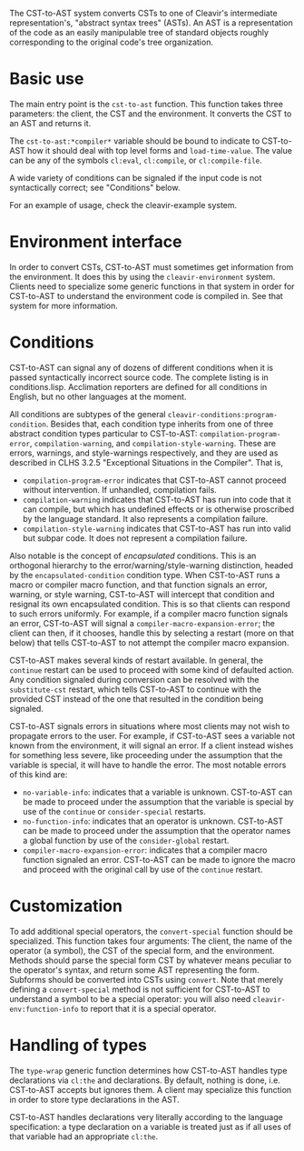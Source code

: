 The CST-to-AST system converts CSTs to one of Cleavir's intermediate representation's, "abstract syntax trees" (ASTs). An AST is a representation of the code as an easily manipulable tree of standard objects roughly corresponding to the original code's tree organization.

# Basic use

The main entry point is the `cst-to-ast` function. This function takes three parameters: the client, the CST and the environment. It converts the CST to an AST and returns it.

The `cst-to-ast:*compiler*` variable should be bound to indicate to CST-to-AST how it should deal with top level forms and `load-time-value`. The value can be any of the symbols `cl:eval`, `cl:compile`, or `cl:compile-file`.

A wide variety of conditions can be signaled if the input code is not syntactically correct; see "Conditions" below.

For an example of usage, check the cleavir-example system.

# Environment interface

In order to convert CSTs, CST-to-AST must sometimes get information from the environment. It does this by using the `cleavir-environment` system. Clients need to specialize some generic functions in that system in order for CST-to-AST to understand the environment code is compiled in. See that system for more information.

# Conditions

CST-to-AST can signal any of dozens of different conditions when it is passed syntactically incorrect source code. The complete listing is in conditions.lisp. Acclimation reporters are defined for all conditions in English, but no other languages at the moment.

All conditions are subtypes of the general `cleavir-conditions:program-condition`. Besides that, each condition type inherits from one of three abstract condition types particular to CST-to-AST: `compilation-program-error`, `compilation-warning`, and `compilation-style-warning`. These are errors, warnings, and style-warnings respectively, and they are used as described in CLHS 3.2.5 "Exceptional Situations in the Compiler". That is,

* `compilation-program-error` indicates that CST-to-AST cannot proceed without intervention. If unhandled, compilation fails.
* `compilation-warning` indicates that CST-to-AST has run into code that it can compile, but which has undefined effects or is otherwise proscribed by the language standard. It also represents a compilation failure.
* `compilation-style-warning` indicates that CST-to-AST has run into valid but subpar code. It does not represent a compilation failure.

Also notable is the concept of _encapsulated_ conditions. This is an orthogonal hierarchy to the error/warning/style-warning distinction, headed by the `encapsulated-condition` condition type. When CST-to-AST runs a macro or compiler macro function, and that function signals an error, warning, or style warning, CST-to-AST will intercept that condition and resignal its own encapsulated condition. This is so that clients can respond to such errors uniformly. For example, if a compiler macro function signals an error, CST-to-AST will signal a `compiler-macro-expansion-error`; the client can then, if it chooses, handle this by selecting a restart (more on that below) that tells CST-to-AST to not attempt the compiler macro expansion.

CST-to-AST makes several kinds of restart available. In general, the `continue` restart can be used to proceed with some kind of defaulted action. Any condition signaled during conversion can be resolved with the `substitute-cst` restart, which tells CST-to-AST to continue with the provided CST instead of the one that resulted in the condition being signaled.

CST-to-AST signals errors in situations where most clients may not wish to propagate errors to the user. For example, if CST-to-AST sees a variable not known from the environment, it will signal an error. If a client instead wishes for something less severe, like proceeding under the assumption that the variable is special, it will have to handle the error. The most notable errors of this kind are:

* `no-variable-info`: indicates that a variable is unknown. CST-to-AST can be made to proceed under the assumption that the variable is special by use of the `continue` or `consider-special` restarts.
* `no-function-info`: indicates that an operator is unknown. CST-to-AST can be made to proceed under the assumption that the operator names a global function by use of the `consider-global` restart.
* `compiler-macro-expansion-error`: indicates that a compiler macro function signaled an error. CST-to-AST can be made to ignore the macro and proceed with the original call by use of the `continue` restart.

# Customization

To add additional special operators, the `convert-special` function should be specialized. This function takes four arguments: The client, the name of the operator (a symbol), the CST of the special form, and the environment. Methods should parse the special form CST by whatever means peculiar to the operator's syntax, and return some AST representing the form. Subforms should be converted into CSTs using `convert`. Note that merely defining a `convert-special` method is not sufficient for CST-to-AST to understand a symbol to be a special operator: you will also need `cleavir-env:function-info` to report that it is a special operator.

# Handling of types

The `type-wrap` generic function determines how CST-to-AST handles type declarations via `cl:the` and declarations. By default, nothing is done, i.e. CST-to-AST accepts but ignores them. A client may specialize this function in order to store type declarations in the AST.

CST-to-AST handles declarations very literally according to the language specification: a type declaration on a variable is treated just as if all uses of that variable had an appropriate `cl:the`.
